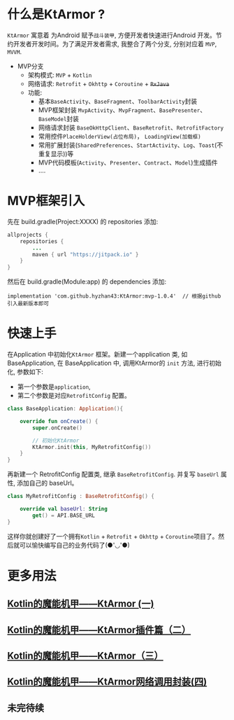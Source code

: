 
# 什么是KtArmor ?

`KtArmor` 寓意着 为Android 赋予`战斗装甲`, 方便开发者快速进行Android 开发。节约开发者开发时间。为了满足开发者需求, 我整合了两个分支, 分别对应着 `MVP`, `MVVM`.

- MVP分支  
  - 架构模式: `MVP` + `Kotlin`  
  - 网络请求: `Retrofit` + `Okhttp` + `Coroutine` + ~~`RxJava`~~    
  - 功能:  
    - 基本`BaseActivity`、`BaseFragment`、`ToolbarActivity`封装  
    - MVP框架封装 `MvpActivity`、`MvpFragment`、`BasePresenter`、`BaseModel`封装  
    - 网络请求封装 `BaseOkHttpClient`、`BaseRetrofit`、`RetrofitFactory`  
    - 常用控件`PlaceHolderView(占位布局)`， `LoadingView(加载框)`  
    - 常用扩展封装(`SharedPreferences`、`StartActivity`、`Log`、`Toast`(不重复显示))等  
    - MVP代码模板(`Activity`、`Presenter`、`Contract`、`Model`)生成插件  
    - ....

 # MVP框架引入

 先在 build.gradle(Project:XXXX) 的 repositories 添加:
 ```Java
 allprojects {
     repositories {
         ...
         maven { url "https://jitpack.io" }
     }
 }
 ```
 然后在 build.gradle(Module:app) 的 dependencies 添加:

 ```
 implementation 'com.github.hyzhan43:KtArmor:mvp-1.0.4'  // 根据github 引入最新版本即可
 ```

 # 快速上手
 在Application 中初始化`KtArmor` 框架。新建一个application 类, 如 BaseApplication, 在 BaseApplication 中, 调用KtArmor的 `init` 方法, 进行初始化, 参数如下:
 * 第一个参数是`application`,
 * 第二个参数是对应`RetrofitConfig` 配置。
 ```kotlin
 class BaseApplication: Application(){

     override fun onCreate() {
         super.onCreate()

         // 初始化KtArmor
         KtArmor.init(this, MyRetrofitConfig())
     }
 }
 ```
 再新建一个 RetrofitConfig 配置类, 继承 `BaseRetrofitConfig`. 并复写 `baseUrl` 属性, 添加自己的 baseUrl。


 ```kotlin
 class MyRetrofitConfig : BaseRetrofitConfig() {

     override val baseUrl: String
         get() = API.BASE_URL
 }
 ```
 这样你就创建好了一个拥有`Kotlin` + `Retrofit` + `Okhttp` + `Coroutine`项目了。然后就可以愉快编写自己的业务代码了(●'◡'●)


# 更多用法

## [Kotlin的魔能机甲——KtArmor (一)](https://juejin.im/post/5d319e3651882540be3a2be7)  

## [Kotlin的魔能机甲——KtArmor插件篇（二）](https://juejin.im/post/5d3eb9e7f265da03a31d1072)

## [Kotlin的魔能机甲——KtArmor（三）](https://juejin.im/post/5d4a872e51882575595c40f1)

## [Kotlin的魔能机甲——KtArmor网络调用封装(四)](https://juejin.im/post/5da1a753f265da5b932e6f5b)

## 未完待续